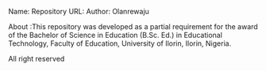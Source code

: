 Name: Repository
URL: 
Author: Olanrewaju

About :This repository was developed as a partial requirement for the award of the Bachelor of Science in Education (B.Sc. Ed.) in Educational Technology, Faculty of Education, University of Ilorin, Ilorin, Nigeria.

All right reserved
